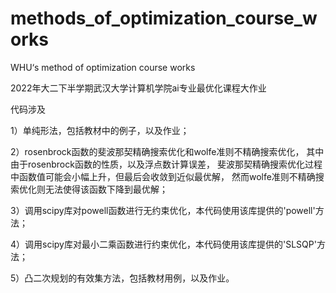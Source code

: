 # methods_of_optimization_course_works

WHU‘s method of optimization course works

2022年大二下半学期武汉大学计算机学院ai专业最优化课程大作业

代码涉及

1）单纯形法，包括教材中的例子，以及作业；

2）rosenbrock函数的斐波那契精确搜索优化和wolfe准则不精确搜索优化，
其中由于rosenbrock函数的性质，以及浮点数计算误差，
斐波那契精确搜索优化过程中函数值可能会小幅上升，但最后会收敛到近似最优解，
然而wolfe准则不精确搜索优化则无法使得该函数下降到最优解；

3）调用scipy库对powell函数进行无约束优化，本代码使用该库提供的'powell'方法；

4）调用scipy库对最小二乘函数进行约束优化，本代码使用该库提供的'SLSQP'方法；

5）凸二次规划的有效集方法，包括教材用例，以及作业。
